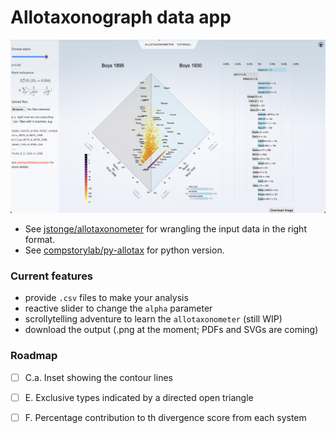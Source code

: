 # Allotaxonograph data app

<p align="center">
  <img width="600" alt="Screenshot 2023-10-05 at 9 39 50 AM" src="allo.png">
</p>

- See [jstonge/allotaxonometer](https://github.com/jstonge/allotaxonometer) for wrangling the input data in the right format.
- See [compstorylab/py-allotax](https://github.com/compstorylab/py-allotax) for python version.

### Current features

 - provide `.csv` files to make your analysis
 - reactive slider to change the `alpha` parameter
 - scrollytelling adventure to learn the `allotaxonometer` (still WIP)
 - download the output (.png at the moment; PDFs and SVGs are coming)

### Roadmap

 - [ ] C.a. Inset showing the contour lines
 - [ ] E. Exclusive types indicated by a directed open triangle
 - [ ] F. Percentage contribution to th divergence score from each system

